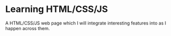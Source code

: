 # Learning HTML/CSS/JS
A HTML/CSS/JS web page which I will integrate interesting features into as I happen across them.
